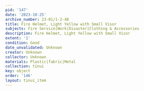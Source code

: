 ```yaml
---
pid: '147'
date: '2023-10-25'
archive_number: 23-01/1-2-48
title: Fire Helmet, Light Yellow with Small Visor
subjects: Fire Service|Work|Disaster|Clothing & Accessories
description: Fire Helmet, Light Yellow with Small Visor
extent: '1'
condition: Good
date_unvalidated: Unknown
creator: Unknown
collector: Unknown
materials: Plastic|fabric|Metal
collection: tinui
key: object
order: '146'
layout: tinui_item
---
```

